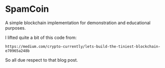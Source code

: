 # SpamCoin

A simple blockchain implementation for demonstration and educational purposes.

I lifted quite a bit of this code from:
    
    https://medium.com/crypto-currently/lets-build-the-tiniest-blockchain-e70965a248b


So all due respect to that blog post.
